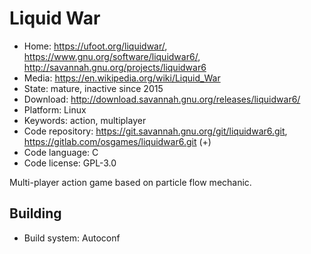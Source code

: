 # Liquid War

- Home: https://ufoot.org/liquidwar/, https://www.gnu.org/software/liquidwar6/, http://savannah.gnu.org/projects/liquidwar6
- Media: https://en.wikipedia.org/wiki/Liquid_War
- State: mature, inactive since 2015
- Download: http://download.savannah.gnu.org/releases/liquidwar6/
- Platform: Linux
- Keywords: action, multiplayer
- Code repository: https://git.savannah.gnu.org/git/liquidwar6.git, https://gitlab.com/osgames/liquidwar6.git (+)
- Code language: C
- Code license: GPL-3.0

Multi-player action game based on particle flow mechanic.

## Building

- Build system: Autoconf
